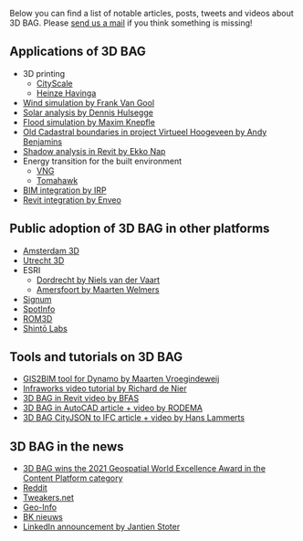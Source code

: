 Below you can find a list of notable articles, posts, tweets and videos about 3D BAG. Please [send us a mail](../contact.md) if you think something is missing!

## Applications of 3D BAG
+ 3D printing
    + [CityScale](https://www.linkedin.com/posts/city-scale_tudelft-3dbag-activity-6786294253560594432-7opR)
    + [Heinze Havinga](https://twitter.com/HeinzeHavinga/status/1438798509340303364?s=20)
+ [Wind simulation by Frank Van Gool](https://www.linkedin.com/posts/activity-6790525661929897985-8qvr)
+ [Solar analysis by Dennis Hulsegge](https://www.linkedin.com/posts/dennis-hulsegge-01a79934_digibase-bag3d-openbim-activity-6790638107390726144-s_HM)
+ [Flood simulation by Maxim Knepfle](https://www.tygron.com/en/2021/05/20/hyper-resolution-flooding-of-the-bommelerwaard/)
+ [Old Cadastral boundaries in project Virtueel Hoogeveen by Andy Benjamins](https://www.linkedin.com/posts/andy-benjamins-03687339_historische-kadastrale-grenzen-in-3d-voor-activity-6840583942861656064-1wUJ)
+ [Shadow analysis in Revit by Ekko Nap](https://www.linkedin.com/feed/update/urn:li:activity:6787762181770407936?updateEntityUrn=urn%3Ali%3Afs_feedUpdate%3A%28V2%2Curn%3Ali%3Aactivity%3A6787762181770407936%29)
+ Energy transition for the built environment
    + [VNG](https://dego.vng.nl/)
    + [Tomahawk](https://www.linkedin.com/posts/bartroossien_demo-aanvragen-tomahawk-activity-6851876822813163520-WQcO)
+ [BIM integration by IRP](https://www.linkedin.com/posts/jolahaye_3dbag-bimkeeper-irp-ugcPost-6852182959009726464-SdVJ)
+ [Revit integration by Enveo](https://enveo.io/nieuws/release-notes/versie-2-0/)

## Public adoption of 3D BAG in other platforms
+ [Amsterdam 3D](https://3d.amsterdam.nl/web/index.html)
+ [Utrecht 3D](https://3d.utrecht.nl/)
+ ESRI
    - [Dordrecht by Niels van der Vaart](https://www.linkedin.com/feed/update/urn:li:activity:6781234372499656704/?updateEntityUrn=urn%3Ali%3Afs_feedUpdate%3A%28V2%2Curn%3Ali%3Aactivity%3A6781234372499656704%29)
    + [Amersfoort by Maarten Welmers](https://www.linkedin.com/feed/update/urn:li:activity:6783394542914715648/?updateEntityUrn=urn%3Ali%3Afs_feedUpdate%3A%28V2%2Curn%3Ali%3Aactivity%3A6783394542914715648%29)
+ [Signum](https://www.linkedin.com/feed/update/urn:li:activity:6782275683839176704?updateEntityUrn=urn%3Ali%3Afs_feedUpdate%3A%28V2%2Curn%3Ali%3Aactivity%3A6782275683839176704%29)
+ [SpotInfo](https://www.spotinfo.nl/wp/panden-plus/)
+ [ROM3D](https://www.linkedin.com/posts/rom3d_3dbag-win3d-lod2-activity-6788411703710244864-T7F0)
+ [Shintō Labs](https://www.shintolabs.nl/blog/stedelijke-digital-twins-wat-kan-je-tweelingzus-dat-jij-niet-kan/)

## Tools and tutorials on 3D BAG
+ [GIS2BIM tool for Dynamo by Maarten Vroegindeweij](https://www.linkedin.com/posts/maarten-vroegindeweij-652ab418a_bag3d-3dbag-gis2bim-activity-6784220680817790976-RGO2)
+ [Infraworks video tutorial by Richard de Nier](https://www.linkedin.com/posts/richarddenier_3d-bag-viewer-activity-6783767736385384448-ZZEF)
+ [3D BAG in Revit video by BFAS](https://www.linkedin.com/feed/update/urn:li:activity:6822857615140241408/)
+ [3D BAG in AutoCAD article + video by RODEMA](https://www.autocad-cursus.info/cad-downloads/3d-bag-data-inlezen-in-autocad)
+ [3D BAG CityJSON to IFC article + video by Hans Lammerts](https://blueai.nl/wp-content/uploads/2021/05/3D-BAG.pdf)


## 3D BAG in the news
+ [3D BAG wins the 2021 Geospatial World Excellence Award in the Content Platform category](https://3d.bk.tudelft.nl/news/2021/11/02/3dbag-GWF-content-platform-prize.html)
+ [Reddit](https://www.reddit.com/r/thenetherlands/comments/mgcjuf/3d_modellen_voor_alle_10_miljoen_gebouwen_in/)
+ [Tweakers.net](https://tweakers.net/nieuws/180004/een-kaart-met-body-alle-gebouwen-in-nederland-in-3d.html)
+ [Geo-Info](https://3d.bk.tudelft.nl/rypeters/pdfs/21_geoinfo_3dbag.pdf)
+ [BK nieuws](https://www.tudelft.nl/2021/bk/alle-10-miljoen-gebouwen-in-nederland-ontsloten-in-3d)
+ [LinkedIn announcement by Jantien Stoter](https://www.linkedin.com/posts/jantien-stoter-7721346_3dbag-activity-6782213871764684800-fVR9)
